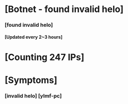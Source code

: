 # [Botnet - found invalid helo]
### [found invalid helo]
#### [Updated every 2~3 hours]

# [Counting 247 IPs]

# [Symptoms] 
###   [invalid helo] [ylmf-pc]
